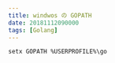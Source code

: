 ```yaml
---
title: windwos の GOPATH
date: 20181112090000
tags: [Golang]
---
```


```
setx GOPATH %USERPROFILE%\go
```
